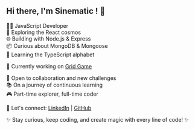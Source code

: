 ## Hi there, I'm Sinematic ! 👋

👨‍💻 JavaScript Developer \
🚀 Exploring the React cosmos \
🌐 Building with Node.js & Express \
📦 Curious about MongoDB & Mongoose \
🌱 Learning the TypeScript alphabet

🥡 Currently working on [Grid Game](https://github.com/Sinematic/game)

🌟 Open to collaboration and new challenges \
📚 On a journey of continuous learning \
🎮 Part-time explorer, full-time coder

🔗 Let's connect: [LinkedIn](https://www.linkedin.com/in/maxime-rache) | [GitHub](https://github.com/sinematic)

✨ Stay curious, keep coding, and create magic with every line of code! ✨
